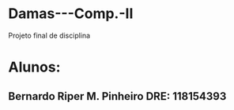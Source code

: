 # Damas---Comp.-II
Projeto final de disciplina

# Alunos: 
## Bernardo Riper M. Pinheiro DRE: 118154393

